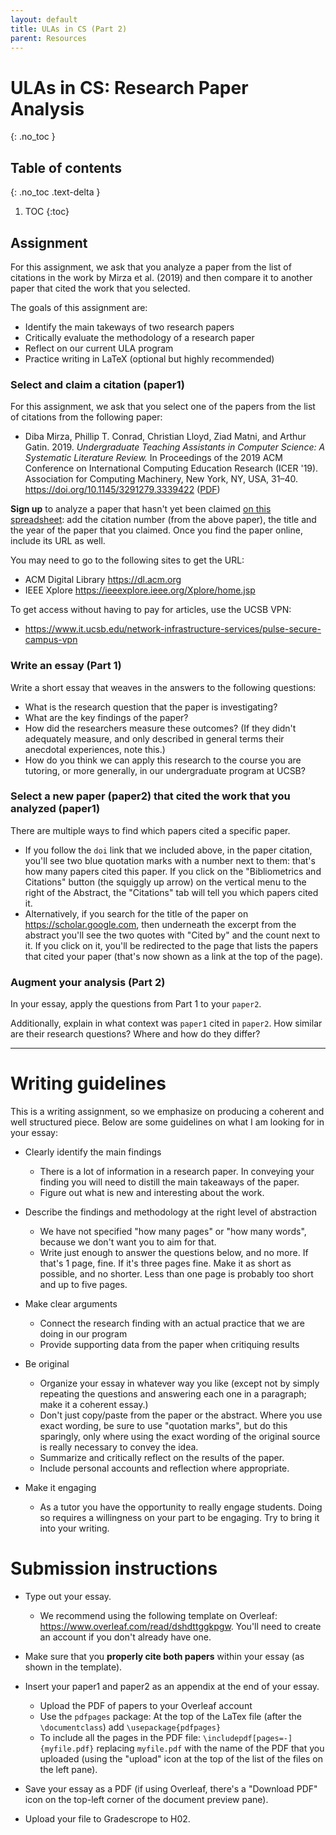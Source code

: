```yaml
---
layout: default
title: ULAs in CS (Part 2)
parent: Resources
---
```


# ULAs in CS: Research Paper Analysis
{: .no_toc }

## Table of contents
{: .no_toc .text-delta }

1. TOC
{:toc}


## Assignment 

For this assignment, we ask that you analyze a paper from the list of citations in the work by Mirza et al. (2019) 
and then compare it to another paper that cited the work that you selected.

The goals of this assignment are:
* Identify the main takeways of two research papers
* Critically evaluate the methodology of a research paper
* Reflect on our current ULA program
* Practice writing in LaTeX (optional but highly recommended)

### Select and claim a citation (paper1)

For this assignment, we ask that you select one of the papers from the list of citations from the following paper:

* Diba Mirza, Phillip T. Conrad, Christian Lloyd, Ziad Matni, and Arthur Gatin. 2019. _Undergraduate Teaching Assistants in Computer Science: A Systematic Literature Review._ In Proceedings of the 2019 ACM Conference on International Computing Education Research (ICER '19). Association for Computing Machinery, New York, NY, USA, 31–40. <https://doi.org/10.1145/3291279.3339422> ([PDF](https://ucsb-teaching-cs.github.io/f20/hwk/h01/mirza-ula-lit-review.pdf))

**Sign up** to analyze a paper that hasn't yet been claimed [on this spreadsheet](https://docs.google.com/spreadsheets/d/1ghLKE8T76MW2smI0ll_A7UJ-AGy1Hwril-faFnmwFJk/edit?usp=sharing):
 add the citation number (from the above paper), the title and the year of the paper that you claimed.
 Once you find the paper online, include its URL as well.

 You may need to go to the following sites to get the URL:
* ACM Digital Library <https://dl.acm.org>
* IEEE Xplore <https://ieeexplore.ieee.org/Xplore/home.jsp>

To get access without having to pay for articles, use the UCSB VPN:
* <https://www.it.ucsb.edu/network-infrastructure-services/pulse-secure-campus-vpn>


### Write an essay (Part 1)

 Write a short essay that weaves in the answers to the following questions:

* What is the research question that the paper is investigating?
* What are the key findings of the paper?
* How did the researchers measure these outcomes? (If they didn't adequately measure, and only described in general terms their anecdotal experiences, note this.)
* How do you think we can apply this research to the course you are tutoring, or more generally, in our undergraduate program at UCSB?

### Select a new paper (paper2) that cited the work that you analyzed (paper1) 

 There are multiple ways to find which papers cited a specific paper. 
 * If you follow the `doi` link that we included above, in the paper citation, you'll see two blue quotation marks with a number next to them: that's how many papers cited this paper. If you click on the "Bibliometrics and Citations" button (the squiggly up arrow) on the vertical menu to the right of the Abstract, the "Citations" tab will tell you which papers cited it.
 * Alternatively, if you search for the title of the paper on <https://scholar.google.com>, then underneath the excerpt from the abstract you'll see the two quotes with "Cited by" and the count next to it. If you click on it, you'll be redirected to the page that lists the papers that cited your paper (that's now shown as a link at the top of the page).

### Augment your analysis (Part 2)

In your essay, apply the questions from Part 1 to your `paper2`. 

Additionally, explain in what context was `paper1` cited in `paper2`.
How similar are their research questions? Where and how do they differ?

---

# Writing guidelines

This is a writing assignment, so we emphasize on producing a coherent and well structured piece. Below are some guidelines on what I am looking for in your essay:

* Clearly identify the main findings
  - There is a lot of information in a research paper. In conveying your finding you will need to distill the main takeaways of the paper.
  - Figure out what is new and interesting about the work.

* Describe the findings and methodology at the right level of abstraction
  - We have not specified "how many pages" or "how many words", because we don't want you to aim for that.   
  - Write just enough to answer the questions below, and no more.   If that's 1 page, fine.  If it's three pages fine.   Make it as short as possible, and no shorter. Less than one page is probably too short and up to five pages.

* Make clear arguments
   - Connect the research finding with an actual practice that we are doing in our program
   - Provide supporting data from the paper when critiquing results

* Be original
   - Organize your essay in whatever way you like (except not by simply repeating the questions and answering each one in a paragraph; make it a coherent essay.)
   - Don't just copy/paste from the paper or the abstract.  Where you use exact wording, be sure to use "quotation marks", but do this sparingly, only where using the exact wording of the original source is really necessary to convey the idea.
   - Summarize and critically reflect on the results of the paper.
   - Include personal accounts and reflection where appropriate.

* Make it engaging
   - As a tutor you have the opportunity to really engage students. Doing so requires a willingness on your part to be engaging. Try to bring it into your writing.


# Submission instructions
   
* Type out your essay.
  - We recommend using the following template on Overleaf: <https://www.overleaf.com/read/dshdttggkpgw>. You'll need to create an account if you don't already have one.

* Make sure that you **properly cite both papers** within your essay (as shown in the template).

* Insert your paper1 and paper2 as an appendix at the end of your essay.
  - Upload the PDF of papers to your Overleaf account
  - Use the `pdfpages` package: At the top of the LaTex file (after the `\documentclass`) add `\usepackage{pdfpages}`
  - To include all the pages in the PDF file: `\includepdf[pages=-]{myfile.pdf}` replacing `myfile.pdf` with the name of the PDF that you uploaded (using the "upload" icon at the top of the list of the files on the left pane).

* Save your essay as a PDF (if using Overleaf, there's a "Download PDF" icon on the top-left corner of the document preview pane).

* Upload your file to Gradescrope to H02.


